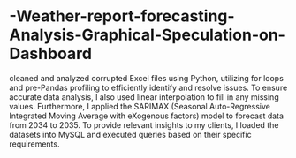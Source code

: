 # -Weather-report-forecasting-Analysis-Graphical-Speculation-on-Dashboard
cleaned and analyzed corrupted Excel files using Python, utilizing for loops and pre-Pandas profiling to efficiently identify and resolve issues. 
To ensure accurate data analysis, I also used linear interpolation to fill in any missing values.
Furthermore, I applied the SARIMAX (Seasonal Auto-Regressive Integrated Moving Average with eXogenous factors) model to forecast data from 2034 to 2035.
To provide relevant insights to my clients, I loaded the datasets into MySQL and executed queries based on their specific requirements.
